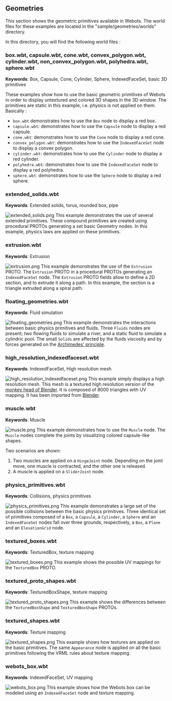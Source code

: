 ## Geometries

This section shows the geometric primitives available in Webots.
The world files for these examples are located in the "sample/geometries/worlds" directory.

In this directory, you will find the following world files :

### box.wbt, capsule.wbt, cone.wbt, convex\_polygon.wbt, cylinder.wbt, non\_convex\_polygon.wbt, polyhedra.wbt, sphere.wbt

**Keywords**: Box, Capsule, Cone, Cylinder, Sphere, IndexedFaceSet, basic 3D primitives

These examples show how to use the basic geometric primitives of Webots in order to display untextured and colored 3D shapes in the 3D window.
The primitives are static in this example, i.e. physics is not applied on them.
Basically :

- `box.wbt` demonstrates how to use the `Box` node to display a red box.
- `capsule.wbt`: demonstrates how to use the `Capsule` node to display a red capsule.
- `cone.wbt`: demonstrates how to use the `Cone` node to display a red cone.
- `convex_polygon.wbt`: demonstrates how to use the `IndexedFaceSet` node to display a convex polygon.
- `cylinder.wbt`: demonstrates how to use the `Cylinder` node to display a red cylinder.
- `polyhedra.wbt`: demonstrates how to use the `IndexedFaceSet` node to display a red polyhedra.
- `sphere.wbt`: demonstrates how to use the `Sphere` node to display a red sphere.

### extended\_solids.wbt

**Keywords**: Extended solids, torus, rounded box, pipe

![extended_solids.png](images/extended_solids.png) This example demonstrates the use of several extended primitives.
These compound primitives are created using procedural PROTOs generating a set basic Geometry nodes.
In this example, physics laws are applied on these primitives.

### extrusion.wbt

**Keywords**: Extrusion

![extrusion.png](images/extrusion.png) This example demonstrates the use of the `Extrusion` PROTO.
The `Extrusion` PROTO in a procedural PROTOs generating an `IndexedFaceSet` node.
The `Extrusion` PROTO fields allow to define a 2D section, and to extrude it along a path.
In this example, the section is a triangle extruded along a spiral path.

### floating\_geometries.wbt

**Keywords**: Fluid simulation

![floating_geometries.png](images/floating_geometries.png) This example demonstrates the interactions between basic physics primitives and fluids.
Three `Fluids` nodes are present; two flowing fluids to simulate a river, and a static fluid to simulate a cylindric pool.
The small `Solids` are affected by the fluids viscosity and by forces generated on the [Archimedes' principle](https://en.wikipedia.org/wiki/Archimedes%27_principle).

### high\_resolution\_indexedfaceset.wbt

**Keywords**: IndexedFaceSet, High resolution mesh

![high_resolution_indexedfaceset.png](images/high_resolution_indexedfaceset.png) This example simply displays a high resolution mesh.
This mesh is a textured high resolution version of the [monkey head of Blender](https://en.wikipedia.org/wiki/Blender_(software)#Suzanne).
It is composed of 8000 triangles with UV mapping.
It has been imported from [Blender](https://www.blender.org/).

### muscle.wbt

**Keywords**: Muscle

![muscle.png](images/muscle.png) This example demonstrates how to use the `Muscle` node.
The `Muscle` nodes complete the joints by visualizing colored capsule-like shapes.

Two scenarios are shown:

1. Two muscles are applied on a `HingeJoint` node.
Depending on the joint move, one muscle is contracted, and the other one is released.
2. A muscle is applied on a `SliderJoint` node.

### physics\_primitives.wbt

**Keywords**: Collisions, physics primitives

![physics_primitives.png](images/physics_primitives.png) This example demonstrates a large set of the possible collisions between the basic physics primitives.
Three identical set of primitives composed of a `Box`, a `Capsule`, a `Cylinder`, a `Sphere` and an `IndexedFaceSet` nodes fall over three grounds, respectively, a `Box`, a `Plane` and an `ElevationGrid` node.

### textured\_boxes.wbt

**Keywords**: TexturedBox, texture mapping

![textured_boxes.png](images/textured_boxes.png) This example shows the possible UV mappings for the `TexturedBox` PROTO.

### textured\_proto\_shapes.wbt

**Keywords**: TexturedBoxShape, texture mapping

![textured_proto_shapes.png](images/textured_proto_shapes.png) This example shows the differences between the `TexturedBoxShape` and `TexturedBoxShape` PROTOs.

### textured\_shapes.wbt

**Keywords**: Texture mapping

![textured_shapes.png](images/textured_shapes.png) This example shows how textures are applied on the basic primitives.
The same `Appearance` node is applied on all the basic primitives following the VRML rules about texture mapping.

### webots\_box.wbt

**Keywords**: IndexedFaceSet, UV mapping

![webots_box.png](images/webots_box.png) This example shows how the Webots box can be modeled using an `IndexedFaceSet` node and texture mapping.
